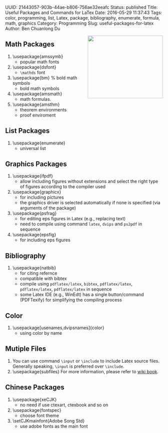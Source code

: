 UUID: 21443057-903b-44ae-b806-756ae32eeafc
Status: published
Title: Useful Packages and Commands for LaTex
Date: 2016-05-29 11:37:43
Tags: color, programming, list, Latex, package, bibliography, enumerate, formula, math, graphics
Category: Programming
Slug: useful-packages-for-latex
Author: Ben Chuanlong Du

<img src="http://dclong.github.io/media/latex/latex.gif" height="200" width="240" align="right"/>

## Math Packages

1. \usepackage{amssymb} 
    - popular math fonts
2. \usepackage{dsfont} 
    - `\mathds` font
3. \usepackage{bm} % bold math symbols
    + bold math symbols
4. \usepackage{amsmath} 
    + math formulas.
5. \usepackage{amsthm} 
    + theorem environments
    + proof enviroment

## List Packages

1. \usepackage{enumerate} 
    - universal list

## Graphics Packages

1. \usepackage{ifpdf} 
    - allow including figures without extensions and select the right type of figures according to the compiler used
2. \usepackage{graphicx} 
    - for including pictures
    - the graphics driver is selected automatically if none is specified (via arguments of the package) 
3. \usepackage{psfrag} 
    - for editing eps figures in Latex (e.g., replacing text)
    - need to compile using command `latex`, `dvips` and `ps2pdf` in sequence
4. \usepackage{epsfig} 
    - for including eps figures

## Bibliography

1. \usepackage{natbib} 
    - for citing refernce
    - compatible with bibtex
    - compile using `pdflatex/latex`, `bibtex`, `pdflatex/latex`, `pdflatex/latex`, `pdflatex/latex` in sequence
    - some Latex IDE (e.g., WinEdt) has a single button/command (PDFTexify) for simplifying the compiling process

## Color
1. \usepackage[usenames,dvipsnames]{color} 
    - using color by name

## Mutiple Files
1. You can use command `\input` or `\include` to include Latex source files. 
Generally speaking, 
`\input` is preferred over `\include`.
2. \usepackage{subfiles}
For more information, please refer to [wiki book](http://en.wikibooks.org/wiki/LaTeX/General_Guidelines).

## Chinese Packages

1. \usepackage{xeCJK} 
    + no need if use ctexart, ctexbook and so on
2. \usepackage{fontspec}
    + choose font theme 
3. \setCJKmainfont{Adobe Song Std} 
    + use adobe fonts as the main font

